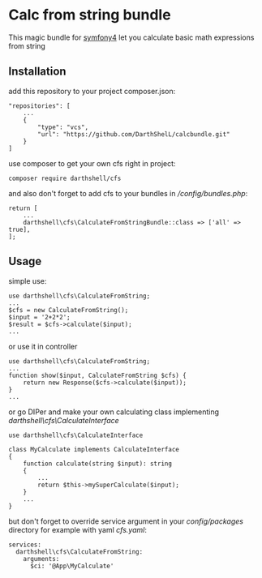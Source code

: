 # Calc from string bundle

This magic bundle for [symfony4](https://symfony.com/) let you calculate basic math expressions from string 

Installation
---------------
add this repository to your project composer.json:

    "repositories": [
        ...
        {
            "type": "vcs",
            "url": "https://github.com/DarthShelL/calcbundle.git"
        }
    ]

use composer to get your own cfs right in project:

    composer require darthshell/cfs

and also don't forget to add cfs to your bundles in */config/bundles.php*:

    return [
        ...
        darthshell\cfs\CalculateFromStringBundle::class => ['all' => true],
    ];

Usage
---------------
simple use:

    use darthshell\cfs\CalculateFromString;
    ...
    $cfs = new CalculateFromString();
    $input = '2+2*2';
    $result = $cfs->calculate($input); 
    ...

or use it in controller
    
    use darthshell\cfs\CalculateFromString;
    ...
    function show($input, CalculateFromString $cfs) {
        return new Response($cfs->calculate($input));
    } 
    ...

or go DIPer and make your own calculating class implementing *darthshell\cfs\CalculateInterface* 
    
    use darthshell\cfs\CalculateInterface
    
    class MyCalculate implements CalculateInterface
    {
        function calculate(string $input): string
        {
            ...        
            return $this->mySuperCalculate($input);
        }
        ...
    }

but don't forget to override service argument in your *config/packages* directory
for example with yaml *cfs.yaml*:

    services:
      darthshell\cfs\CalculateFromString:
        arguments:
          $ci: '@App\MyCalculate'
          
